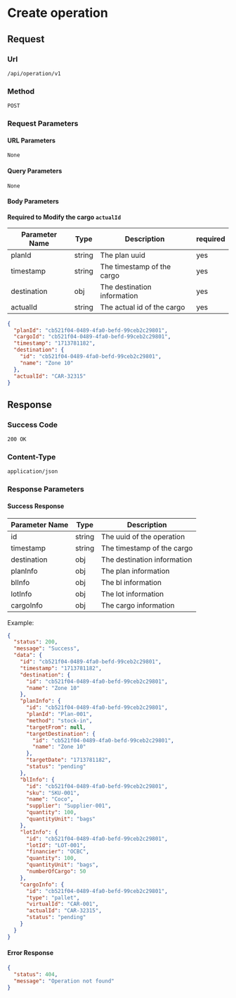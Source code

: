 # Create operation

## Request

### Url

`/api/operation/v1`

### Method

`POST`

### Request Parameters

#### URL Parameters

`None`

#### Query Parameters

`None`

#### Body Parameters

**Required to Modify the cargo `actualId`**

| Parameter Name | Type   | Description                 | required |
|----------------|--------|-----------------------------|----------|
| planId         | string | The plan uuid               | yes      |
| timestamp      | string | The timestamp of the cargo  | yes      |
| destination    | obj    | The destination information | yes      |
| actualId       | string | The actual id of the cargo  | yes      |

```json
{
  "planId": "cb521f04-0489-4fa0-befd-99ceb2c29801",
  "cargoId": "cb521f04-0489-4fa0-befd-99ceb2c29801",
  "timestamp": "1713781182",
  "destination": {
    "id": "cb521f04-0489-4fa0-befd-99ceb2c29801",
    "name": "Zone 10"
  },
  "actualId": "CAR-32315"
}
```

## Response

### Success Code

`200 OK`

### Content-Type

`application/json`

### Response Parameters

#### Success Response

| Parameter Name | Type   | Description                 |
|----------------|--------|-----------------------------|
| id             | string | The uuid of the operation   |
| timestamp      | string | The timestamp of the cargo  |
| destination    | obj    | The destination information |
| planInfo       | obj    | The plan information        |
| blInfo         | obj    | The bl information          |
| lotInfo        | obj    | The lot information         |
| cargoInfo      | obj    | The cargo information       |

Example:

```json
{
  "status": 200,
  "message": "Success",
  "data": {
    "id": "cb521f04-0489-4fa0-befd-99ceb2c29801",
    "timestamp": "1713781182",
    "destination": {
      "id": "cb521f04-0489-4fa0-befd-99ceb2c29801",
      "name": "Zone 10"
    },
    "planInfo": {
      "id": "cb521f04-0489-4fa0-befd-99ceb2c29801",
      "planId": "Plan-001",
      "method": "stock-in",
      "targetFrom": null,
      "targetDestination": {
        "id": "cb521f04-0489-4fa0-befd-99ceb2c29801",
        "name": "Zone 10"
      },
      "targetDate": "1713781182",
      "status": "pending"
    },
    "blInfo": {
      "id": "cb521f04-0489-4fa0-befd-99ceb2c29801",
      "sku": "SKU-001",
      "name": "Coco",
      "supplier": "Supplier-001",
      "quantity": 100,
      "quantityUnit": "bags"
    },
    "lotInfo": {
      "id": "cb521f04-0489-4fa0-befd-99ceb2c29801",
      "lotId": "LOT-001",
      "financier": "OCBC",
      "quantity": 100,
      "quantityUnit": "bags",
      "numberOfCargo": 50
    },
    "cargoInfo": {
      "id": "cb521f04-0489-4fa0-befd-99ceb2c29801",
      "type": "pallet",
      "virtualId": "CAR-001",
      "actualId": "CAR-32315",
      "status": "pending"
    }
  }
}
```

#### Error Response

```json
{
  "status": 404,
  "message": "Operation not found"
}
```